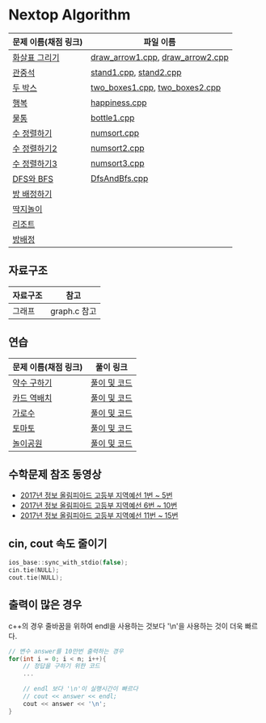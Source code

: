 # Nextop Algorithm

| 문제 이름(채점 링크) | 파일 이름 |
| ----------------- | ------ |
| [화살표 그리기](https://www.acmicpc.net/problem/15975) | [draw_arrow1.cpp](https://github.com/sunjbs/NextopAlgorithm/blob/master/src/draw_arrow1.cpp), [draw_arrow2.cpp](https://github.com/sunjbs/NextopAlgorithm/blob/master/src/draw_arrow2.cpp) |
| [관중석](https://www.acmicpc.net/problem/10166) | [stand1.cpp](https://github.com/sunjbs/NextopAlgorithm/blob/master/src/stand1.cpp), [stand2.cpp](https://github.com/sunjbs/NextopAlgorithm/blob/master/src/stand2.cpp) |
| [두 박스](https://www.acmicpc.net/problem/15973) | [two_boxes1.cpp](https://github.com/sunjbs/NextopAlgorithm/blob/master/src/two_boxes1.cpp), [two_boxes2.cpp](https://github.com/sunjbs/NextopAlgorithm/blob/master/src/two_boxes2.cpp) |
| [행복](https://www.acmicpc.net/problem/15969) | [happiness.cpp](https://github.com/sunjbs/NextopAlgorithm/blob/master/src/happiness.cpp) |
| [물통](https://www.acmicpc.net/problem/14867) | [bottle1.cpp](https://github.com/sunjbs/NextopAlgorithm/blob/master/src/bottle1.cpp) |
| [수 정렬하기](https://www.acmicpc.net/problem/2750) | [numsort.cpp](https://github.com/sunjbs/NextopAlgorithm/blob/master/src/numsort.cpp) |
| [수 정렬하기2](https://www.acmicpc.net/problem/2751) | [numsort2.cpp](https://github.com/sunjbs/NextopAlgorithm/blob/master/src/numsort2.cpp) |
| [수 정렬하기3](https://www.acmicpc.net/problem/10989) | [numsort3.cpp](https://github.com/sunjbs/NextopAlgorithm/blob/master/src/numsort3.cpp)|
| [DFS와 BFS](https://www.acmicpc.net/problem/1260) | [DfsAndBfs.cpp](https://github.com/sunjbs/NextopAlgorithm/blob/master/src/DfsAndBfs.cpp) | 
| [방 배정하기](https://www.acmicpc.net/problem/14697) | []() |
| [딱지놀이](https://www.acmicpc.net/problem/14696) | []() |
| [리조트](https://www.acmicpc.net/problem/13302) | []() |
| [방배정](https://www.acmicpc.net/problem/13304) | []() |

## 자료구조

| 자료구조 | 참고 |
| ------ | ---- |
| 그래프 | graph.c 참고 |

## 연습

| 문제 이름(채점 링크) | 풀이 링크 |
| ----------------- | ------ |
| [약수 구하기](https://www.acmicpc.net/problem/2501) | [풀이 및 코드](https://dochi3.tistory.com/18?category=685514) |
| [카드 역배치](https://www.acmicpc.net/problem/10804) | [풀이 및 코드](https://dochi3.tistory.com/19?category=685514) |
| [가로수](https://www.acmicpc.net/problem/2485) | [풀이 및 코드](https://dochi3.tistory.com/20?category=685514) |
| [토마토](https://www.acmicpc.net/problem/7569) | [풀이 및 코드](https://dochi3.tistory.com/21?category=685514) |
| [놀이공원](https://www.acmicpc.net/problem/2594) | [풀이 및 코드](https://dochi3.tistory.com/22?category=685514) |

## 수학문제 참조 동영상

- [2017년 정보 올림피아드 고등부 지역예선 1번 ~ 5번](https://youtu.be/5laxJD1yp8A?list=UUjGIi1SFMH3wmTDkjEHSXhQ)
- [2017년 정보 올림피아드 고등부 지역예선 6번 ~ 10번](https://youtu.be/QCYOcnhuH20?list=UUjGIi1SFMH3wmTDkjEHSXhQ)
- [2017년 정보 올림피아드 고등부 지역예선 11번 ~ 15번](https://youtu.be/piqKnjvDpTs?list=UUjGIi1SFMH3wmTDkjEHSXhQ)

## cin, cout 속도 줄이기
``` c++
ios_base::sync_with_stdio(false);
cin.tie(NULL);
cout.tie(NULL);
```

## 출력이 많은 경우

c++의 경우 줄바꿈을 위하여 endl을 사용하는 것보다 '\n'을 사용하는 것이 더욱 빠르다.

```c++
// 변수 answer를 10만번 출력하는 경우
for(int i = 0; i < n; i++){
    // 정답을 구하기 위한 코드
    ...
    
    // endl 보다 '\n'이 실행시간이 빠르다
    // cout << answer << endl;
    cout << answer << '\n';
}
```